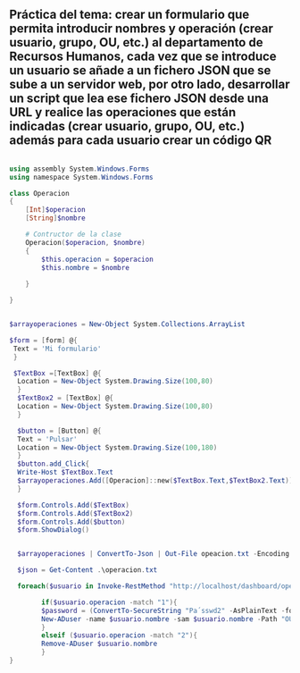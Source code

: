 ## Práctica del tema: crear un formulario que permita introducir nombres y operación (crear usuario, grupo, OU, etc.) al departamento de Recursos Humanos, cada vez que se introduce un usuario se añade a un fichero JSON que se sube a un servidor web, por otro lado, desarrollar un script que lea ese fichero JSON desde una URL y realice las operaciones que están indicadas (crear usuario, grupo, OU, etc.) además para cada usuario crear un código QR

```powershell

using assembly System.Windows.Forms
using namespace System.Windows.Forms

class Operacion
{
    [Int]$operacion
    [String]$nombre

    # Contructor de la clase
    Operacion($operacion, $nombre)
    {
        $this.operacion = $operacion
        $this.nombre = $nombre
    
    }

}


$arrayoperaciones = New-Object System.Collections.ArrayList

$form = [form] @{
 Text = 'Mi formulario'
 }

 $TextBox =[TextBox] @{
  Location = New-Object System.Drawing.Size(100,80)
  }
  $TextBox2 = [TextBox] @{
  Location = New-Object System.Drawing.Size(100,80)
  }

  $button = [Button] @{
  Text = 'Pulsar'
  Location = New-Object System.Drawing.Size(100,180)
  }
  $button.add_Click{
  Write-Host $TextBox.Text
  $arrayoperaciones.Add([Operacion]::new($TextBox.Text,$TextBox2.Text))
  }

  $form.Controls.Add($TextBox)
  $form.Controls.Add($TextBox2)
  $form.Controls.Add($button)
  $form.ShowDialog()


  $arrayoperaciones | ConvertTo-Json | Out-File opeacion.txt -Encoding default

  $json = Get-Content .\operacion.txt

  foreach($usuario in Invoke-RestMethod "http://localhost/dashboard/operacion.txt"){

        if($usuario.operacion -match "1"){
        $password = (ConvertTo-SecureString "Pa´sswd2" -AsPlainText -force)
        New-ADuser -name $usuario.nombre -sam $usuario.nombre -Path "OU=alumnos, DC=andel DC=local"
        }
        elseif ($usuario.operacion -match "2"){
        Remove-ADuser $usuario.nombre
        }
}

```